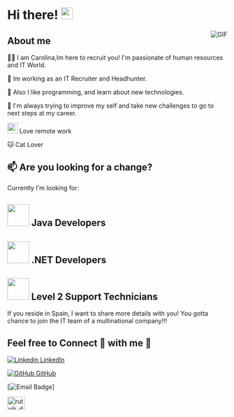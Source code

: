 # Hi there! <img src="https://user-images.githubusercontent.com/5679180/79618120-0daffb80-80be-11ea-819e-d2b0fa904d07.gif" width="27px"> 
<img align="right" alt="GIF" src="https://raw.githubusercontent.com/JoeyBling/JoeyBling/master/pic/pusheencode.gif" />

## About me
🙋‍♂️ I am Carolina,Im here to recruit you! I'm passionate of human resources and IT World.

💼 Im working as an IT Recruiter and Headhunter.

🌱 Also I like programming, and  learn about new technologies.

🚀 I'm always trying to improve my self and take new challenges to go to next steps at my career.

<img src="https://github.com/TheDudeThatCode/TheDudeThatCode/blob/master/Assets/Earth.gif" width="24px"> Love remote work

🐱 Cat Lover

## 📫 Are you looking for a change?  
Currently I'm looking for:
## <img src="https://media.giphy.com/media/VgCDAzcKvsR6OM0uWg/giphy.gif" width="50"> Java Developers
## <img src="https://media.giphy.com/media/VgCDAzcKvsR6OM0uWg/giphy.gif" width="50"> .NET Developers
## <img src="https://media.giphy.com/media/VgCDAzcKvsR6OM0uWg/giphy.gif" width="50"> Level 2 Support Technicians 

If you reside in Spain, I want to share more details with you! 
You gotta chance to join the IT team of a multinational company!!!

## Feel free to Connect 👥 with me 💬 </h2> 

  
[![Linkedin](https://i.stack.imgur.com/gVE0j.png) LinkedIn](https://www.linkedin.com/in/carolinasayago/) 

[![GitHub](https://i.stack.imgur.com/tskMh.png) GitHub](https://github.com/Carolina1191)

[![Email Badge](https://img.shields.io/badge/-Email-c14438?style=flat-square&logo=Gmail&logoColor=white&link=mailto:carolinasayago116@gmail.com)]

<a href="https://www.instagram.com/carolinasayago_rrhh/" target="blank"><img align="center" src="https://cdn.jsdelivr.net/npm/simple-icons@3.0.1/icons/instagram.svg" alt="rutvik_dev.desg" height="30" width="40" /></a>



